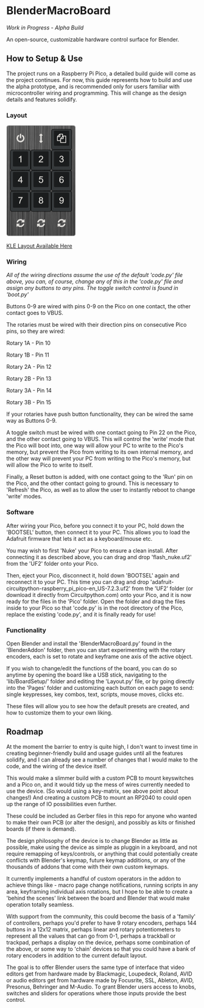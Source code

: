 # BlenderMacroBoard
_Work in Progress - Alpha Build_

An open-source, customizable hardware control surface for Blender.

## How to Setup & Use
The project runs on a Raspberry Pi Pico, a detailed build guide will come as the project continues. For now, this guide represents how to build and use the alpha prototype, and is recommended only for users familiar with microcontroller wiring and programming. This will change as the design details and features solidify.

### Layout
![](/images/keyboard-layout.png)

[KLE Layout Available Here](http://www.keyboard-layout-editor.com/##@_background_name=Steel%20brushed%20dark&style=background-image%2F:%20url('%2F%2Fbg%2F%2Fmetal%2F%2Firon%2F_texture1745.jpg')%2F%3B%3B&plate:true%3B&@_a:7&f:9&d:true%3B&=%3Ci%20class%2F='fa%20fa-power-off'%3E%3C%2F%2Fi%3E&_d:true%3B&=%3Ci%20class%2F='fa%20fa-arrows-v'%3E%3C%2F%2Fi%3E&=%3Ci%20class%2F='fa%20fa-files-o'%3E%3C%2F%2Fi%3E%3B&@=1&=2&=3%3B&@=4&=5&=6%3B&@=7&=8&=9%3B&@_a:5&d:true%3B&=%0A%3Ci%20class%2F='fa%20fa-refresh'%3E%3C%2F%2Fi%3E&_d:true%3B&=%0A%3Ci%20class%2F='fa%20fa-refresh'%3E%3C%2F%2Fi%3E&_d:true%3B&=%0A%3Ci%20class%2F='fa%20fa-refresh'%3E%3C%2F%2Fi%3E)

### Wiring
_All of the wiring directions assume the use of the default 'code.py' file above, you can, of course, change any of this in the 'code.py' file and assign any buttons to any pins. The toggle switch control is found in 'boot.py'_

Buttons 0-9 are wired with pins 0-9 on the Pico on one contact, the other contact goes to VBUS.

The rotaries must be wired with their direction pins on consecutive Pico pins, so they are wired:

Rotary 1A - Pin 10

Rotary 1B - Pin 11

Rotary 2A - Pin 12

Rotary 2B - Pin 13

Rotary 3A - Pin 14

Rotary 3B - Pin 15

If your rotaries have push button functionality, they can be wired the same way as Buttons 0-9.

A toggle switch must be wired with one contact going to Pin 22 on the Pico, and the other contact going to VBUS. This will control the 'write' mode that the Pico will boot into, one way will allow your PC to write to the Pico's memory, but prevent the Pico from writing to its own internal memory, and the other way will prevent your PC from writing to the Pico's memory, but will allow the Pico to write to itself.

Finally, a Reset button is added, with one contact going to the 'Run' pin on the Pico, and the other contact going to ground. This is necessary to 'Refresh' the Pico, as well as to allow the user to instantly reboot to change 'write' modes.

### Software
After wiring your Pico, before you connect it to your PC, hold down the 'BOOTSEL' button, then connect it to your PC. This allows you to load the Adafruit firmware that lets it act as a keyboard/mouse etc.

You may wish to first 'Nuke' your Pico to ensure a clean install. After connecting it as described above, you can drag and drop 'flash_nuke.uf2' from the 'UF2' folder onto your Pico.

Then, eject your Pico, disconnect it, hold down 'BOOTSEL' again and reconnect it to your PC. This time you can drag and drop 'adafruit-circuitpython-raspberry_pi_pico-en_US-7.2.3.uf2' from the 'UF2' folder (or download it directly from Circuitpython.com) onto your Pico, and it is now ready for the files in the 'Pico' folder. Open the folder and drag the files inside to your Pico so that 'code.py' is in the root directory of the Pico, replace the existing 'code.py', and it is finally ready for use!

### Functionality
Open Blender and install the 'BlenderMacroBoard.py' found in the 'BlenderAddon' folder, then you can start experimenting with the rotary encoders, each is set to rotate and keyframe one axis of the active object.

If you wish to change/edit the functions of the board, you can do so anytime by opening the board like a USB stick, navigating to the 'lib/BoardSetup/' folder and editing the 'Layout.py' file, or by going directly into the 'Pages' folder and customizing each button on each page to send: single keypresses, key combos, text, scripts, mouse moves, clicks etc.

These files will allow you to see how the default presets are created, and how to customize them to your own liking.

## Roadmap
At the moment the barrier to entry is quite high, I don't want to invest time in creating beginner-friendly build and usage guides until all the features solidify, and I can already see a number of changes that I would make to the code, and the wiring of the device itself.

This would make a slimmer build with a custom PCB to mount keyswitches and a Pico on, and it would tidy up the mess of wires currently needed to use the device. (So would using a key-matrix, see above point about changes!) And creating a custom PCB to mount an RP2040 to could open up the range of IO possibilities even further.

These could be included as Gerber files in this repo for anyone who wanted to make their own PCB (or alter the design), and possibly as kits or finished boards (if there is demand).

The design philosophy of the device is to change Blender as little as possible, make using the device as simple as pluggin in a keyboard, and not require remapping of keys/controls, or anything that could potentially create conflicts with Blender's keymap, future keymap additions, or any of the thousands of addons that come with their own custom keymaps.

It currently implements a handful of custom operators in the addon to achieve things like - macro page change notifications, running scripts in any area, keyframing individual axis rotations, but I hope to be able to create a 'behind the scenes' link between the board and Blender that would make operation totally seamless.

With support from the community, this could become the basis of a 'family' of controllers, perhaps you'd prefer to have 9 rotary encoders, perhaps 144 buttons in a 12x12 matrix, perhaps linear and rotary potentiometers to represent all the values that can go from 0-1, perhaps a trackball or trackpad, perhaps a display on the device, perhaps some combination of the above, or some way to 'chain' devices so that you could have a bank of rotary encoders in addition to the current default layout.

The goal is to offer Blender users the same type of interface that video editors get from hardware made by Blackmagic, Loupedeck, Roland, AVID or audio editors get from hardware made by Focusrite, SSL, Ableton, AVID, Presonus, Behringer and M-Audio. To grant Blender users access to knobs, switches and sliders for operations where those inputs provide the best control.
